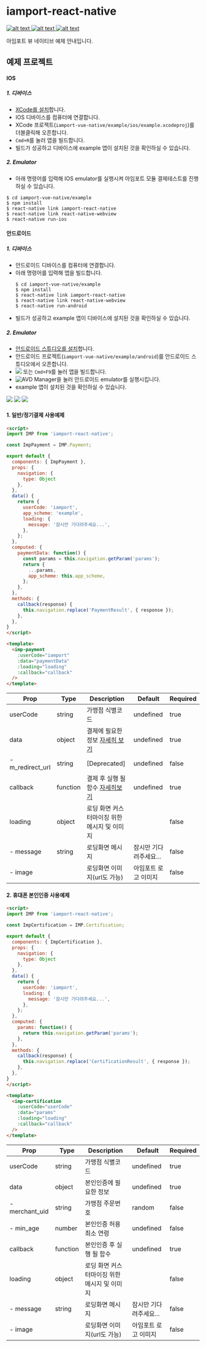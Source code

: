 # iamport-react-native
[ ![alt text](https://img.shields.io/badge/react-v16.8.6-orange.svg?longCache=true&style=flat-square) ](https://github.com/facebook/react/)
[ ![alt text](https://img.shields.io/badge/react--native-v0.59.8-yellow.svg?longCache=true&style=flat-square) ](https://github.com/facebook/react-native)
[ ![alt text](https://img.shields.io/badge/query--string-v6.1.0-green.svg?longCache=true&style=flat-square) ](https://github.com/sindresorhus/query-string)

아임포트 뷰 네이티브 예제 안내입니다.

## 예제 프로젝트
#### IOS
##### 1. 디바이스
  - [XCode를 설치](https://developer.apple.com/xcode)합니다.
  - IOS 디바이스를 컴퓨터에 연결합니다.
  - XCode 프로젝트(`iamport-vue-native/example/ios/example.xcodeproj`)를 더블클릭해 오픈합니다.
  - `Cmd+R`를 눌러 앱을 빌드합니다.
  - 빌드가 성공하고 디바이스에 example 앱이 설치된 것을 확인하실 수 있습니다.

##### 2. Emulator
  - 아래 명령어를 입력해 IOS emulator를 실행시켜 아임포트 모듈 결제테스트를 진행하실 수 있습니다.
  ```
  $ cd iamport-vue-native/example
  $ npm install
  $ react-native link iamport-react-native
  $ react-native link react-native-webview
  $ react-native run-ios
  ```

#### 안드로이드
##### 1. 디바이스
  - 안드로이드 디바이스를 컴퓨터에 연결합니다.
  - 아래 명령어를 입력해 앱을 빌드합니다.
    ```
    $ cd iamport-vue-native/example
    $ npm install
    $ react-native link iamport-react-native
    $ react-native link react-native-webview
    $ react-native run-android
    ```
  - 빌드가 성공하고 example 앱이 디바이스에 설치된 것을 확인하실 수 있습니다.

##### 2. Emulator
  - [안드로이드 스튜디오를 설치](https://developer.android.com/studio)합니다.
  - 안드로이드 프로젝트(`iamport-vue-native/example/android`)를 안드로이드 스튜디오에서 오픈합니다.
  - ![](https://github.com/iamport/iamport-react-native/raw/master/src/img/android-studio-build.png) 또는 `Cmd+F9`를 눌러 앱을 빌드합니다.
  - ![AVD Manager](https://github.com/iamport/iamport-react-native/raw/master/src/img/android-studio-avd-manager.png)을 눌러 안드로이드 emulator를 실행시킵니다.
  - example 앱이 설치된 것을 확인하실 수 있습니다.

![](https://github.com/iamport/iamport-react-native/raw/master/src/img/ios-emulator-home.png)
![](https://github.com/iamport/iamport-react-native/raw/master/src/img/ios-emulator-payment.png)
![](https://github.com/iamport/iamport-react-native/raw/master/src/img/ios-emulator-certification.png)



#### 1. 일반/정기결제 사용예제
```html
<script>
import IMP from 'iamport-react-native';

const ImpPayment = IMP.Payment;

export default {
  components: { ImpPayment },
  props: {
    navigation: {
      type: Object
    },
  },
  data() {
    return {
      userCode: 'iamport',
      app_scheme: 'example',
      loading: {
        message: '잠시만 기다려주세요...',
      },
    };
  },
  computed: {
    paymentData: function() {
      const params = this.navigation.getParam('params');
      return {
        ...params,
        app_scheme: this.app_scheme,
      };
    },
  },
  methods: {
    callback(response) {
      this.navigation.replace('PaymentResult', { response });
    },
  },
}
</script>

<template>
  <imp-payment
    :userCode="iamport"
    :data="paymentData"
    :loading="loading"
    :callback="callback"
  />
</template>
```

| Prop             | Type          |  Description                                                | Default             | Required   |
| ---------------- | ------------- | ----------------------------------------------------------- | ------------------- | ---------- |
| userCode         | string        | 가맹점 식별코드                                                 | undefined           | true       |
| data             | object        | 결제에 필요한 정보 [자세히 보기](https://docs.iamport.kr/tech/imp) | undefined           | true       |
| - m_redirect_url | string        | [Deprecated]                                                | undefined           | false       |
| callback         | function      | 결제 후 실행 될 함수 [자세히보기](#callback)                       | undefined           | true       |
| loading          | object        | 로딩 화면 커스터마이징 위한 메시지 및 이미지                          |                     | false      |
| - message        | string        | 로딩화면 메시지                                                 | 잠시만 기다려주세요...    | false      |
| - image          |               | 로딩화면 이미지(url도 가능)                                       | 아임포트 로고 이미지     | false      |




#### 2. 휴대폰 본인인증 사용예제
```html
<script>
import IMP from 'iamport-react-native';

const ImpCertification = IMP.Certification;

export default {
  components: { ImpCertification },
  props: {
    navigation: {
      type: Object
    },
  },
  data() {
    return {
      userCode: 'iamport',
      loading: {
        message: '잠시만 기다려주세요...',
      },
    };
  },
  computed: {
    params: function() {
      return this.navigation.getParam('params');
    },
  },
  methods: {
    callback(response) {
      this.navigation.replace('CertificationResult', { response });
    },
  },
}
</script>

<template>
  <imp-certification
    :userCode="userCode"
    :data="params"
    :loading="loading"
    :callback="callback"
  />
</template>
```

| Prop          | Type          |  Description                       | Default             | Required   |
| ------------- | ------------- | ---------------------------------- | ------------------- | ---------- |
| userCode      | string        | 가맹점 식별코드                        | undefined           | true       |
| data          | object        | 본인인증에 필요한 정보                   | undefined           | true       |
| - merchant_uid| string        | 가맹점 주문번호                        | random              | false      |
| - min_age     | number        | 본인인증 허용 최소 연령                  | undefined           | false      |
| callback      | function      | 본인인증 후 실행 될 함수                 | undefined           | true       |
| loading       | object        | 로딩 화면 커스터마이징 위한 메시지 및 이미지  |                     | false      |
| - message     | string        | 로딩화면 메시지                        | 잠시만 기다려주세요...   | false      |
| - image       |               | 로딩화면 이미지(url도 가능)              | 아임포트 로고 이미지     | false      |

